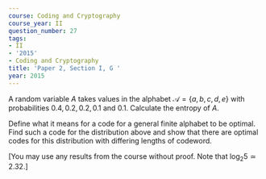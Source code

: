 ```yaml
---
course: Coding and Cryptography
course_year: II
question_number: 27
tags:
- II
- '2015'
- Coding and Cryptography
title: 'Paper 2, Section I, G '
year: 2015
---
```




A random variable $A$ takes values in the alphabet $\mathcal{A}=\{a, b, c, d, e\}$ with probabilities $0.4,0.2,0.2,0.1$ and $0.1$. Calculate the entropy of $A$.

Define what it means for a code for a general finite alphabet to be optimal. Find such a code for the distribution above and show that there are optimal codes for this distribution with differing lengths of codeword.

[You may use any results from the course without proof. Note that $\log _{2} 5 \simeq 2.32$.]